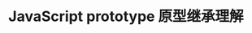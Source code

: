 ---
layout: "post"
title: "JavaScript prototype 原型继承理解"
categories: [开发技术,catTest]
tags: [Web前端,前端基础,JavaScript]

---
